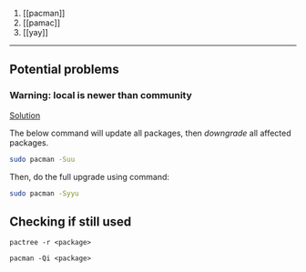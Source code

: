 1. [[pacman]]
2. [[pamac]]
3. [[yay]]


---

## Potential problems

### Warning: local is newer than community

[Solution](https://ostechnix.com/how-to-fix-warning-local-is-newer-than-community-error-in-arch-linux/)

The below command will update all packages, then *downgrade* all affected packages.

```bash
sudo pacman -Suu
```

Then, do the full upgrade using command:

```bash
sudo pacman -Syyu
```

## Checking if still used

```
pactree -r <package>
```

```
pacman -Qi <package>
```

